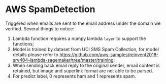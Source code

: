 # AWS SpamDetection
Triggered when emails are sent to the email address under the domain we verified. Several things to notice:
1. Lambda function requires a numpy lambda `layer` to support the functions;
2. Model is trained by dataset from UCI SMS Spam Collection, for model details please refer to https://github.com/aws-samples/reinvent2018-srv404-lambda-sagemaker/tree/master/training;
3. When sending back email reply to the original sender, email content is retained, but image and superlink format are not able to be parsed.
4. For predict label, 0 represents ham and 1 represents spam.
